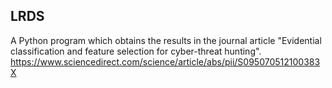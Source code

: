 ## LRDS

A Python program which obtains the results in the journal article "Evidential classification and feature selection for cyber-threat hunting". https://www.sciencedirect.com/science/article/abs/pii/S095070512100383X
